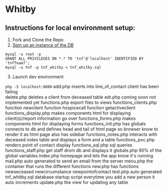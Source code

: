 # Whitby

## Instructions for local environment setup:

1. Fork and Clone the Repo
2. [Spin up an instance of the DB](https://www.a2hosting.com/kb/developer-corner/mysql/managing-mysql-databases-and-users-from-the-command-line)

```
mysql -u root -p
GRANT ALL PRIVILEGES ON *.* TO 'tnf'@'localhost' IDENTIFIED BY 'tnfTeam7';
mysql -u tnf -p tnf_whitby < tnf_whitby.sql
```
3. Launch dev environment

`php -S localhost:8080`
 	add.php 	inserts into line_of_contact client has been failing	
	delete.php 	deletes a client from deceased table
	edr.php  coming soon not implemented yet
	functions.php 	export files to views
	functions_clients.php 	function newclient function hospicecall function getactiveclient
	functions_display.php 	makes components html for displaying client(s)/report information go over
	functions_forms.php 	makes components html for displaying forms
	functions_init.php 	has globals connects to db and defines head and tail of html page so browser know to render it as html page also has sidebar
	functions_notes.php   interacts with deceased notes table and displays a form and a table
	functions_poc.php   renders point of contact display
	functions_sql.php 	sql queries
	functions_staff.php 	get staff drom db and displays it
	globals.php 	90% of the global variables
	index.php 	homepage and lets the app know it's running
	mail.php 	auto generated to send an email from the server
	menu.php 	the container that runs the different functions
	new.php 	has functions newseceased newcircumstance newpointofcontact 
	test.php 	auto generated
	tnf_whitby.sql 	database startup script everytime you add a new person it auto increments
	update.php the view for updating any table
